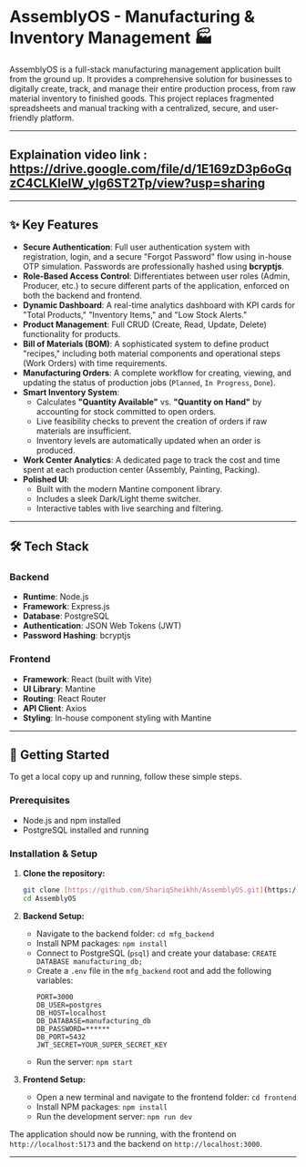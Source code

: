 # AssemblyOS - Manufacturing & Inventory Management 🏭

AssemblyOS is a full-stack manufacturing management application built from the ground up. It provides a comprehensive solution for businesses to digitally create, track, and manage their entire production process, from raw material inventory to finished goods. This project replaces fragmented spreadsheets and manual tracking with a centralized, secure, and user-friendly platform.

---
## Explaination video link : https://drive.google.com/file/d/1E169zD3p6oGqzC4CLKlelW_ylg6ST2Tp/view?usp=sharing

---
## ✨ Key Features

* **Secure Authentication**: Full user authentication system with registration, login, and a secure "Forgot Password" flow using in-house OTP simulation. Passwords are professionally hashed using **bcryptjs**.
* **Role-Based Access Control**: Differentiates between user roles (Admin, Producer, etc.) to secure different parts of the application, enforced on both the backend and frontend.
* **Dynamic Dashboard**: A real-time analytics dashboard with KPI cards for "Total Products," "Inventory Items," and "Low Stock Alerts."
* **Product Management**: Full CRUD (Create, Read, Update, Delete) functionality for products.
* **Bill of Materials (BOM)**: A sophisticated system to define product "recipes," including both material components and operational steps (Work Orders) with time requirements.
* **Manufacturing Orders**: A complete workflow for creating, viewing, and updating the status of production jobs (`Planned`, `In Progress`, `Done`).
* **Smart Inventory System**:
    * Calculates **"Quantity Available"** vs. **"Quantity on Hand"** by accounting for stock committed to open orders.
    * Live feasibility checks to prevent the creation of orders if raw materials are insufficient.
    * Inventory levels are automatically updated when an order is produced.
* **Work Center Analytics**: A dedicated page to track the cost and time spent at each production center (Assembly, Painting, Packing).
* **Polished UI**:
    * Built with the modern Mantine component library.
    * Includes a sleek Dark/Light theme switcher.
    * Interactive tables with live searching and filtering.

---

## 🛠️ Tech Stack

### Backend
* **Runtime**: Node.js
* **Framework**: Express.js
* **Database**: PostgreSQL
* **Authentication**: JSON Web Tokens (JWT)
* **Password Hashing**: bcryptjs

### Frontend
* **Framework**: React (built with Vite)
* **UI Library**: Mantine
* **Routing**: React Router
* **API Client**: Axios
* **Styling**: In-house component styling with Mantine

---

## 🚀 Getting Started

To get a local copy up and running, follow these simple steps.

### Prerequisites
* Node.js and npm installed
* PostgreSQL installed and running

### Installation & Setup

1.  **Clone the repository:**
    ```sh
    git clone [https://github.com/ShariqSheikhh/AssemblyOS.git](https://github.com/ShariqSheikhh/AssemblyOS.git)
    cd AssemblyOS
    ```

2.  **Backend Setup:**
    * Navigate to the backend folder: `cd mfg_backend`
    * Install NPM packages: `npm install`
    * Connect to PostgreSQL (`psql`) and create your database: `CREATE DATABASE manufacturing_db;`
    * Create a `.env` file in the `mfg_backend` root and add the following variables:
        ```env
        PORT=3000
        DB_USER=postgres
        DB_HOST=localhost
        DB_DATABASE=manufacturing_db
        DB_PASSWORD=******
        DB_PORT=5432
        JWT_SECRET=YOUR_SUPER_SECRET_KEY
        ```
    * Run the server: `npm start`

3.  **Frontend Setup:**
    * Open a new terminal and navigate to the frontend folder: `cd frontend`
    * Install NPM packages: `npm install`
    * Run the development server: `npm run dev`

The application should now be running, with the frontend on `http://localhost:5173` and the backend on `http://localhost:3000`.

---
